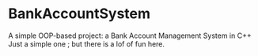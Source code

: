 # BankAccountSystem
A simple OOP-based project: a Bank Account Management System in C++
Just a simple one ;
but there is a lof of fun here.
